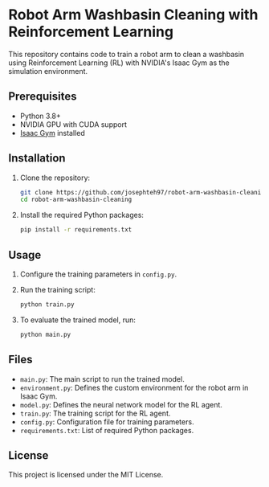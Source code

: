 # Robot Arm Washbasin Cleaning with Reinforcement Learning

This repository contains code to train a robot arm to clean a washbasin using Reinforcement Learning (RL) with NVIDIA's Isaac Gym as the simulation environment.

## Prerequisites

- Python 3.8+
- NVIDIA GPU with CUDA support
- [Isaac Gym](https://developer.nvidia.com/isaac-gym) installed

## Installation

1. Clone the repository:
   ```bash
   git clone https://github.com/josephteh97/robot-arm-washbasin-cleaning.git
   cd robot-arm-washbasin-cleaning
   ```

2. Install the required Python packages:
   ```bash
   pip install -r requirements.txt
   ```

## Usage

1. Configure the training parameters in `config.py`.

2. Run the training script:
   ```bash
   python train.py
   ```

3. To evaluate the trained model, run:
   ```bash
   python main.py
   ```

## Files

- `main.py`: The main script to run the trained model.
- `environment.py`: Defines the custom environment for the robot arm in Isaac Gym.
- `model.py`: Defines the neural network model for the RL agent.
- `train.py`: The training script for the RL agent.
- `config.py`: Configuration file for training parameters.
- `requirements.txt`: List of required Python packages.

## License

This project is licensed under the MIT License.
